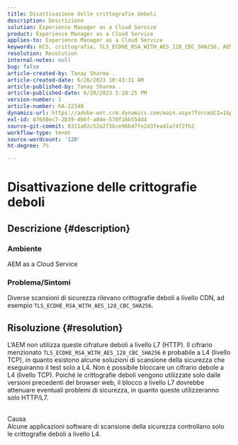 ```yaml
---
title: Disattivazione delle crittografie deboli
description: Descrizione
solution: Experience Manager as a Cloud Service
product: Experience Manager as a Cloud Service
applies-to: Experience Manager as a Cloud Service
keywords: KCS, crittografie, TLS_ECDHE_RSA_WITH_AES_128_CBC_SHA256, AEM
resolution: Resolution
internal-notes: null
bug: false
article-created-by: Tanay Sharma .
article-created-date: 6/26/2023 10:43:31 AM
article-published-by: Tanay Sharma .
article-published-date: 6/28/2023 1:18:25 PM
version-number: 1
article-number: KA-22348
dynamics-url: https://adobe-ent.crm.dynamics.com/main.aspx?forceUCI=1&pagetype=entityrecord&etn=knowledgearticle&id=5e242c46-0e14-ee11-8f6e-6045bd006295
exl-id: 8f608ec7-2b39-4b6f-a84e-570f16b554d4
source-git-commit: 0311a02c52a273bce96b47fe2d3fea41a74f2fb2
workflow-type: tm+mt
source-wordcount: '120'
ht-degree: 7%

---
```


# Disattivazione delle crittografie deboli

## Descrizione {#description}


### Ambiente

AEM as a Cloud Service

### Problema/Sintomi

Diverse scansioni di sicurezza rilevano crittografie deboli a livello CDN, ad esempio `TLS_ECDHE_RSA_WITH_AES_128_CBC_SHA256`.


## Risoluzione {#resolution}


L’AEM non utilizza queste cifrature deboli a livello L7 (HTTP). Il cifrario menzionato `TLS_ECDHE_RSA_WITH_AES_128_CBC_SHA256` è probabile a L4 (livello TCP), in quanto esistono alcune soluzioni di scansione della sicurezza che eseguiranno il test solo a L4. Non è possibile bloccare un cifrario debole a L4 (livello TCP). Poiché le crittografie deboli vengono utilizzate solo dalle versioni precedenti del browser web, il blocco a livello L7 dovrebbe attenuare eventuali problemi di sicurezza, in quanto queste utilizzeranno solo HTTP/L7.


<br>Causa<br>
Alcune applicazioni software di scansione della sicurezza controllano solo le crittografie deboli a livello L4.
